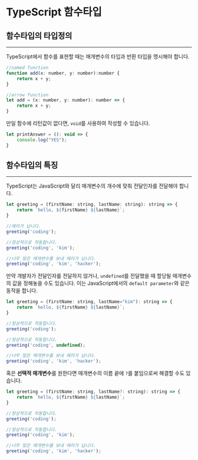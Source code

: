 # TypeScript 함수타입

## 함수타입의 타입정의

---

TypeScript에서 함수를 표현할 때는 매개변수의 타입과 반환 타입을 명시해야 합니다.

```jsx
//named function
function add(x: number, y: number):number {
	return x + y;
}

//arrow function
let add = (x: number, y: number): number => {
	return x + y;
}
```

만일 함수에 리턴값이 없다면, `void`를 사용하여 작성할 수 있습니다.

```jsx
let printAnswer = (): void => {
	console.log("YES");
}
```

## 함수타입의 특징

---

TypeScript는 JavaScript와 달리 매개변수의 개수에 맞춰 전달인자를 전달해야 합니다.

```jsx
let greeting = (firstName: string, lastName: string): string => {
	return `hello, ${firstName} ${lastName}`;
}

//에러가 납니다.
greeting('coding');

//정상적으로 작동합니다.
greeting('coding', 'kim');

//너무 많은 매개변수를 보내 에러가 납니다.
greeting('coding', 'kim', 'hacker');
```

만약 개발자가 전달인자를 전달하지 않거나, `undefined`를 전달했을 때 할당될 매개변수의 값을 정해놓을 수도 있습니다. 이는 JavaScript에서의 `default parameter`와 같은 동작을 합니다.

```jsx
let greeting = (firstName: string, lastName="kim"): string => {
	return `hello, ${firstName} ${lastName}`;
}

//정상적으로 작동합니다. 
greeting('coding');

//정상적으로 작동합니다.
greeting('coding', undefined);

//너무 많은 매개변수를 보내 에러가 납니다.
greeting('coding', 'kim', 'hacker');
```

혹은 **선택적 매개변수**를 원한다면 매개변수의 이름 끝에 `?`를 붙임으로써 해결할 수도 있습니다.

```jsx
let greeting = (firstName: string, lastName?: string): string => {
	return `hello, ${firstName} ${lastName}`;
}

//정상적으로 작동합니다.
greeting('coding');

//정상적으로 작동합니다.
greeting('coding', 'kim');

//너무 많은 매개변수를 보내 에러가 납니다.
greeting('coding', 'kim', 'hacker');
```
